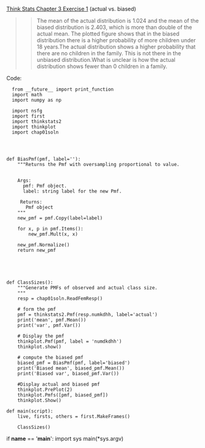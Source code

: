 [Think Stats Chapter 3 Exercise 1](http://greenteapress.com/thinkstats2/html/thinkstats2004.html#toc31) (actual vs. biased)

>> The mean of the actual distribution is 1.024 and the mean of the biased distribution is 2.403, which is more than double of the actual mean. The plotted figure shows that in the biased distribution there is a higher probability of more children under 18 years.The actual distribution shows a higher probability that there are no children in the family. This is not there in the unbiased distribution.What is unclear is how the actual distribution shows fewer than 0 children in a family.  

Code:
      
      from __future__ import print_function
      import math
      import numpy as np

      import nsfg
      import first
      import thinkstats2
      import thinkplot
      import chap01soln




    def BiasPmf(pmf, label=''):
        """Returns the Pmf with oversampling proportional to value.


        Args:
          pmf: Pmf object.
          label: string label for the new Pmf.

         Returns:
           Pmf object
        """
        new_pmf = pmf.Copy(label=label)

        for x, p in pmf.Items():
            new_pmf.Mult(x, x)

        new_pmf.Normalize()
        return new_pmf





    def ClassSizes():
        """Generate PMFs of observed and actual class size.
        """
        resp = chap01soln.ReadFemResp()

        # form the pmf
        pmf = thinkstats2.Pmf(resp.numkdhh, label='actual')
        print('mean', pmf.Mean())
        print('var', pmf.Var())

        # Display the pmf
        thinkplot.Pmf(pmf, label = 'numdkdhh')
        thinkplot.show()

        # compute the biased pmf
        biased_pmf = BiasPmf(pmf, label='biased')
        print('Biased mean', biased_pmf.Mean())
        print('Biased var', biased_pmf.Var())

        #Display actual and biased pmf
        thinkplot.PrePlot(2)
        thinkplot.Pmfs([pmf, biased_pmf])
        thinkplot.Show()

    def main(script):
        live, firsts, others = first.MakeFrames()

        ClassSizes()


  if __name__ == '__main__':
      import sys
      main(*sys.argv)




